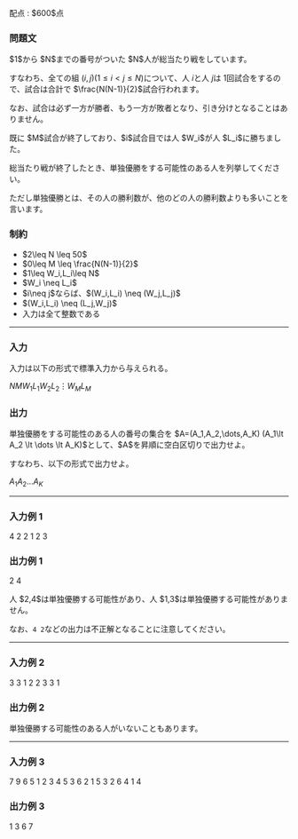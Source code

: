 
<div>

<span>

<span>

<p>
配点 : $600$点
</p>

<div>

<section>

### **問題文**

<p>
$1$から $N$までの番号がついた $N$人が総当たり戦をしています。

すなわち、全ての組 $(i,j) (1\leq i \lt j \leq N)$について、人 $i$と人 $j$は $1$回試合をするので、試合は合計で $\frac{N(N-1)}{2}$試合行われます。

なお、試合は必ず一方が勝者、もう一方が敗者となり、引き分けとなることはありません。  
</p>

<p>
既に $M$試合が終了しており、$i$試合目では人 $W_i$が人 $L_i$に勝ちました。  
</p>

<p>
総当たり戦が終了したとき、単独優勝をする可能性のある人を列挙してください。

ただし単独優勝とは、その人の勝利数が、他のどの人の勝利数よりも多いことを言います。
</p>

</section>

</div>

<div>

<section>

### **制約**

<ul>

<li>
$2\leq N \leq 50$
</li>

<li>
$0\leq M \leq \frac{N(N-1)}{2}$
</li>

<li>
$1\leq W_i,L_i\leq N$
</li>

<li>
$W_i \neq L_i$
</li>

<li>
$i\neq j$ならば、$(W_i,L_i) \neq (W_j,L_j)$
</li>

<li>
$(W_i,L_i) \neq (L_j,W_j)$
</li>

<li>
入力は全て整数である
</li>

</ul>

</section>

</div>

---

<div>

<div>

<section>

### **入力**

<p>
入力は以下の形式で標準入力から与えられる。
</p>

<div>

$N$$M$$W_1$$L_1$$W_2$$L_2$$\vdots$$W_M$$L_M$
</div>

</section>

</div>

<div>

<section>

### **出力**

<p>
単独優勝をする可能性のある人の番号の集合を $A=(A_1,A_2,\dots,A_K) (A_1\lt A_2 \lt \dots \lt A_K)$として、$A$を昇順に空白区切りで出力せよ。

すなわち、以下の形式で出力せよ。  
</p>

<div>

$A_1$$A_2$$\dots$$A_K$
</div>

</section>

</div>

</div>

---

<div>

<section>

### **入力例 1**

<div>

4 2
2 1
2 3

</div>

</section>

</div>

<div>

<section>

### **出力例 1**

<div>

2 4

</div>

<p>
人 $2,4$は単独優勝する可能性があり、人 $1,3$は単独優勝する可能性がありません。

なお、`4 2`などの出力は不正解となることに注意してください。  
</p>

</section>

</div>

---

<div>

<section>

### **入力例 2**

<div>

3 3
1 2
2 3
3 1

</div>

</section>

</div>

<div>

<section>

### **出力例 2**

<div>


</div>

<p>
単独優勝する可能性のある人がいないこともあります。
</p>

</section>

</div>

---

<div>

<section>

### **入力例 3**

<div>

7 9
6 5
1 2
3 4
5 3
6 2
1 5
3 2
6 4
1 4

</div>

</section>

</div>

<div>

<section>

### **出力例 3**

<div>

1 3 6 7

</div>

</section>

</div>

</span>

</span>

</div>
